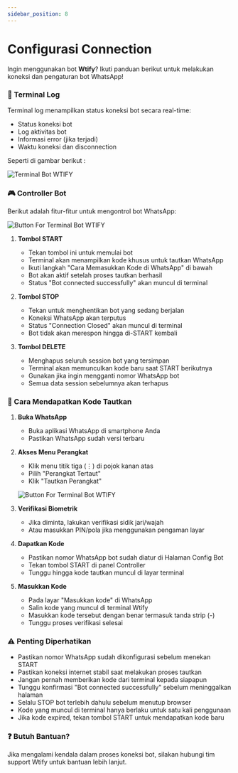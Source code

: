 ```yaml
---
sidebar_position: 8
---
```


# Configurasi Connection

Ingin menggunakan bot **Wtify**? Ikuti panduan berikut untuk melakukan koneksi dan pengaturan bot WhatsApp!

### 📱 Terminal Log

Terminal log menampilkan status koneksi bot secara real-time:

- Status koneksi bot
- Log aktivitas bot
- Informasi error (jika terjadi)
- Waktu koneksi dan disconnection

Seperti di gambar berikut :

![Terminal Bot WTIFY](https://i.ibb.co.com/Mkx8c5cB/Screenshot-2025-02-10-072408.png)

### 🎮 Controller Bot

Berikut adalah fitur-fitur untuk mengontrol bot WhatsApp:

![Button For Terminal Bot WTIFY](https://i.ibb.co.com/8n7z1WJM/Screenshot-2025-02-10-072414.png)

1. **Tombol START**

   - Tekan tombol ini untuk memulai bot
   - Terminal akan menampilkan kode khusus untuk tautkan WhatsApp
   - Ikuti langkah "Cara Memasukkan Kode di WhatsApp" di bawah
   - Bot akan aktif setelah proses tautkan berhasil
   - Status "Bot connected successfully" akan muncul di terminal

2. **Tombol STOP**

   - Tekan untuk menghentikan bot yang sedang berjalan
   - Koneksi WhatsApp akan terputus
   - Status "Connection Closed" akan muncul di terminal
   - Bot tidak akan merespon hingga di-START kembali

3. **Tombol DELETE**

   - Menghapus seluruh session bot yang tersimpan
   - Terminal akan memunculkan kode baru saat START berikutnya
   - Gunakan jika ingin mengganti nomor WhatsApp bot
   - Semua data session sebelumnya akan terhapus

### 📲 Cara Mendapatkan Kode Tautkan

1. **Buka WhatsApp**

   - Buka aplikasi WhatsApp di smartphone Anda
   - Pastikan WhatsApp sudah versi terbaru

2. **Akses Menu Perangkat**

   - Klik menu titik tiga (⋮) di pojok kanan atas
   - Pilih "Perangkat Tertaut"
   - Klik "Tautkan Perangkat"

   ![Button For Terminal Bot WTIFY](https://i.ibb.co.com/JwnyzgyG/20250210-075427.png)

3. **Verifikasi Biometrik**

   - Jika diminta, lakukan verifikasi sidik jari/wajah
   - Atau masukkan PIN/pola jika menggunakan pengaman layar

4. **Dapatkan Kode**

   - Pastikan nomor WhatsApp bot sudah diatur di Halaman Config Bot
   - Tekan tombol START di panel Controller
   - Tunggu hingga kode tautkan muncul di layar terminal

5. **Masukkan Kode**

   - Pada layar "Masukkan kode" di WhatsApp
   - Salin kode yang muncul di terminal Wtify
   - Masukkan kode tersebut dengan benar termasuk tanda strip (-)
   - Tunggu proses verifikasi selesai

### ⚠️ Penting Diperhatikan

- Pastikan nomor WhatsApp sudah dikonfigurasi sebelum menekan START
- Pastikan koneksi internet stabil saat melakukan proses tautkan
- Jangan pernah memberikan kode dari terminal kepada siapapun
- Tunggu konfirmasi "Bot connected successfully" sebelum meninggalkan halaman
- Selalu STOP bot terlebih dahulu sebelum menutup browser
- Kode yang muncul di terminal hanya berlaku untuk satu kali penggunaan
- Jika kode expired, tekan tombol START untuk mendapatkan kode baru

### ❓ Butuh Bantuan?

Jika mengalami kendala dalam proses koneksi bot, silakan hubungi tim support Wtify untuk bantuan lebih lanjut.

